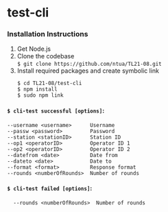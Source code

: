 # test-cli

### Installation Instructions

1. Get Node.js
2. Clone the codebase    
   `$ git clone https://github.com/ntua/TL21-08.git`
3. Install required packages and create symbolic link
    ```
    $ cd TL21-08/test-cli
    $ npm install
    $ sudo npm link
    ```

#### `$ cli-test successful [options]`:
```
--username <username>      Username  
--passw <password>         Password  
--station <stationID>      Station ID
--op1 <operatorID>         Operator ID 1
--op2 <operatorID>         Operator ID 2
--datefrom <date>          Date from
--dateto <date>            Date to
--format <format>          Response format
--rounds <numberOfRounds>  Number of rounds
```

#### `$ cli-test failed [options]`:
```
  --rounds <numberOfRounds>  Number of rounds
```